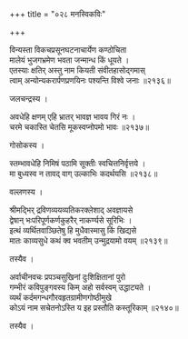 +++
title = "०२८ मनस्विकविः"

+++


विन्यस्ता विकचप्रसूनघटनाचार्येण कण्ठोचिता  
मालेयं भुजगभ्रमेण भवता जन्मान्ध किं धूयते ।  
एतस्याः क्षतिर् अस्तु नाम कियती संवीतहासोद्गमास्  
त्वाम् अन्योन्यकरार्पणप्रणयिनः पश्यन्ति विश्वे जनाः ॥२१३६॥  


जलचन्द्रस्य ।  


अवधेहि क्षणम् एहि भ्रातर् भावज्ञ भावय गिरं नः ।  
चरमे चकास्ति चेतसि मूकस्वप्नोपमो भावः ॥२१३७॥  


गोसोकस्य ।  


स्तम्भावधेहि निमिषं पठामि सूक्तीः स्वचित्तनिर्वृत्तये ।  
मा बुध्यस्व न तावद् वाग् उल्काभिः कदर्थयसि ॥२१३८॥  


वल्लणस्य ।  


श्रीमद्भिर् द्रविणव्ययव्यतिकरक्लेशाद् अवज्ञायसे  
द्वेषान् भःपरिपूर्णकर्णकुहरैर् नाकर्ण्यसे सूरिभिः ।  
इत्थं व्यर्थितवाञ्छितेषु हि मुधैवास्मासु किं खिद्यसे  
मातः काव्यसुधे कथं क्व भवतीम् उन्मुद्रयामो वयम् ॥२१३९॥  


तस्यैव ।  


अर्वाचीनवचः प्रपञ्चसुखिनां दुःशिक्षितानां पुरो   
गम्भीरं कविपुङ्गवस्य किम् अहो सर्वस्वम् उद्धाट्यते ।  
व्यर्थं कर्दमगन्धगौरवहृतग्रामीणगोष्ठीमुखे   
कोऽयं नाम सचेतनोऽस्ति य इह प्रस्तौति कस्तूरिकाम् ॥२१४०॥  


तस्यैव ।  


